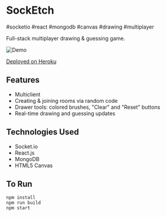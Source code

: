# SockEtch

#socketio #react #mongodb #canvas #drawing #multiplayer

Full-stack multiplayer drawing & guessing game.

![Demo](https://user-images.githubusercontent.com/26628913/72670361-6a0a6d00-3a34-11ea-9e37-22b7422bd7c1.gif)

[Deployed on Heroku](https://socketch.herokuapp.com)

## Features

- Multiclient
- Creating & joining rooms via random code
- Drawer tools: colored brushes, "Clear" and "Reset" buttons
- Real-time drawing and guessing updates

## Technologies Used

- Socket.io
- React.js
- MongoDB
- HTML5 Canvas

## To Run

```
npm install
npm run build
npm start
```
